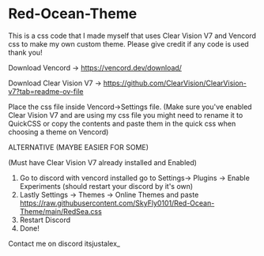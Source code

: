 # Red-Ocean-Theme
This is a css code that I made myself that uses Clear Vision V7 and Vencord css to make my own custom theme. Please give credit if any code is used thank you!

Download Vencord -> https://vencord.dev/download/

Download Clear Vision V7 -> https://github.com/ClearVision/ClearVision-v7?tab=readme-ov-file

Place the css file inside Vencord->Settings file.
(Make sure you've enabled Clear Vision V7 and are using my css file you might need to rename it to QuickCSS or copy
the contents and paste them in the quick css when choosing a theme on Vencord)

ALTERNATIVE (MAYBE EASIER FOR SOME)

(Must have Clear Vision V7 already installed and Enabled)

1) Go to discord with vencord installed go to Settings-> Plugins -> Enable Experiments (should restart your discord by it's own)
2) Lastly Settings -> Themes -> Online Themes and paste https://raw.githubusercontent.com/SkyFly0101/Red-Ocean-Theme/main/RedSea.css
3) Restart Discord
4) Done!


Contact me on discord itsjustalex_
